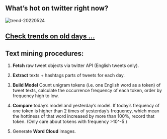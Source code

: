 ## What’s hot on twitter right now?

![trend-20220524][wordcloud]

[wordcloud]: https://raw.githubusercontent.com/xdqc/tweet-trend-everyday/master/word-cloud/trend-20220524.png?token=AF5V4P7ADR6KQBZ4CEDTNIK6AXRMU "trend-20220524"

## [Check trends on old days ...](https://github.com/xdqc/tweet-trend-everyday/tree/master/word-cloud)

## Text mining procedures:

1. **Fetch** raw tweet objects via twitter API (English tweets only).

2. **Extract** texts + hashtags parts of tweets for each day.

3. **Build Model** Count unigram tokens (i.e. one English word as a token) of tweet texts, calculate the occurrence frequency of each token, order by frequency high to low.

4. **Compare** today’s model and yesterday’s model. If today’s frequency of one token is higher than 2 times of yesterday’s frequency, which mean the hottiness of that word increased by more than 100%, record that token. (Only care about tokens with frequency >10^-5 )

5. Generate **Word Cloud** images.
